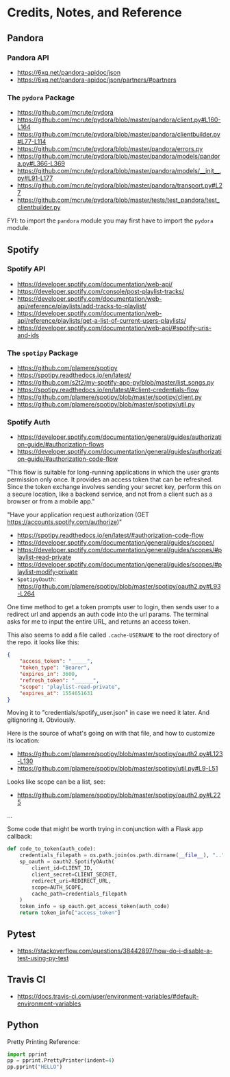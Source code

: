 # Credits, Notes, and Reference

## Pandora

### Pandora API

  + https://6xq.net/pandora-apidoc/json
  + https://6xq.net/pandora-apidoc/json/partners/#partners

### The `pydora` Package

  + https://github.com/mcrute/pydora
  + https://github.com/mcrute/pydora/blob/master/pandora/client.py#L160-L164
  + https://github.com/mcrute/pydora/blob/master/pandora/clientbuilder.py#L77-L114
  + https://github.com/mcrute/pydora/blob/master/pandora/errors.py
  + https://github.com/mcrute/pydora/blob/master/pandora/models/pandora.py#L366-L369
  + https://github.com/mcrute/pydora/blob/master/pandora/models/__init__.py#L91-L177
  + https://github.com/mcrute/pydora/blob/master/pandora/transport.py#L27
  + https://github.com/mcrute/pydora/blob/master/tests/test_pandora/test_clientbuilder.py

FYI: to import the `pandora` module you may first have to import the `pydora` module.

## Spotify

### Spotify API

  + https://developer.spotify.com/documentation/web-api/
  + https://developer.spotify.com/console/post-playlist-tracks/
  + https://developer.spotify.com/documentation/web-api/reference/playlists/add-tracks-to-playlist/
  + https://developer.spotify.com/documentation/web-api/reference/playlists/get-a-list-of-current-users-playlists/
  + https://developer.spotify.com/documentation/web-api/#spotify-uris-and-ids

### The `spotipy` Package

  + https://github.com/plamere/spotipy
  + https://spotipy.readthedocs.io/en/latest/
  + https://github.com/s2t2/my-spotify-app-py/blob/master/list_songs.py
  + https://spotipy.readthedocs.io/en/latest/#client-credentials-flow
  + https://github.com/plamere/spotipy/blob/master/spotipy/client.py
  + https://github.com/plamere/spotipy/blob/master/spotipy/util.py

### Spotify Auth

  + https://developer.spotify.com/documentation/general/guides/authorization-guide/#authorization-flows
  + https://developer.spotify.com/documentation/general/guides/authorization-guide/#authorization-code-flow

"This flow is suitable for long-running applications in which the user grants permission only once. It provides an access token that can be refreshed. Since the token exchange involves sending your secret key, perform this on a secure location, like a backend service, and not from a client such as a browser or from a mobile app."

"Have your application request authorization (GET https://accounts.spotify.com/authorize)"

  + https://spotipy.readthedocs.io/en/latest/#authorization-code-flow
  + https://developer.spotify.com/documentation/general/guides/scopes/
  + https://developer.spotify.com/documentation/general/guides/scopes/#playlist-read-private
  + https://developer.spotify.com/documentation/general/guides/scopes/#playlist-modify-private
  + `SpotipyOauth`: https://github.com/plamere/spotipy/blob/master/spotipy/oauth2.py#L93-L264


One time method to get a token prompts user to login, then sends user to a redirect url and appends an auth code into the url params. The terminal asks for me to input the entire URL, and returns an access token.

This also seems to add a file called `.cache-USERNAME` to the root directory of the repo. it looks like this:

```json
{
    "access_token": "_____",
    "token_type": "Bearer",
    "expires_in": 3600,
    "refresh_token": "______",
    "scope": "playlist-read-private",
    "expires_at": 1554651631
}
```

Moving it to "credentials/spotify_user.json" in case we need it later. And gitignoring it. Obviously.

Here is the source of what's going on with that file, and how to customize its location:

  + https://github.com/plamere/spotipy/blob/master/spotipy/oauth2.py#L123-L130
  + https://github.com/plamere/spotipy/blob/master/spotipy/util.py#L9-L51

Looks like scope can be a list, see:

  + https://github.com/plamere/spotipy/blob/master/spotipy/oauth2.py#L225

...

Some code that might be worth trying in conjunction with a Flask app callback:

```py
def code_to_token(auth_code):
    credentials_filepath = os.path.join(os.path.dirname(__file__), "..", "credentials", "spotify_user.json")
    sp_oauth = oauth2.SpotifyOAuth(
        client_id=CLIENT_ID,
        client_secret=CLIENT_SECRET,
        redirect_uri=REDIRECT_URL,
        scope=AUTH_SCOPE,
        cache_path=credentials_filepath
    )
    token_info = sp_oauth.get_access_token(auth_code)
    return token_info["access_token"]
```

## Pytest

  + https://stackoverflow.com/questions/38442897/how-do-i-disable-a-test-using-py-test

## Travis CI

  + https://docs.travis-ci.com/user/environment-variables/#default-environment-variables

## Python

Pretty Printing Reference:

```py
import pprint
pp = pprint.PrettyPrinter(indent=4)
pp.pprint("HELLO")
```
